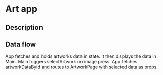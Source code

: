 # Art app

## Description

## Data flow

App fetches and holds artworks data in state. It then displays the data in Main.
Main triggers selectArtwork on image press.
App fetches artworkDataById and routes to ArtworkPage with selected data as props.
